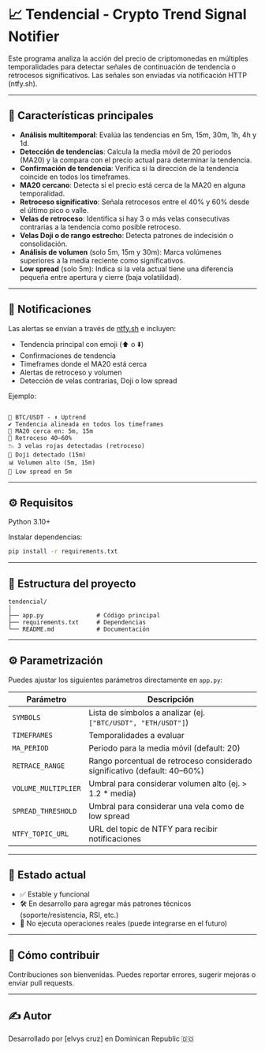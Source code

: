 
# 📈 Tendencial - Crypto Trend Signal Notifier

Este programa analiza la acción del precio de criptomonedas en múltiples temporalidades para detectar señales de continuación de tendencia o retrocesos significativos. Las señales son enviadas vía notificación HTTP (ntfy.sh).

---

## 🚀 Características principales

- **Análisis multitemporal**: Evalúa las tendencias en 5m, 15m, 30m, 1h, 4h y 1d.
- **Detección de tendencias**: Calcula la media móvil de 20 periodos (MA20) y la compara con el precio actual para determinar la tendencia.
- **Confirmación de tendencia**: Verifica si la dirección de la tendencia coincide en todos los timeframes.
- **MA20 cercano**: Detecta si el precio está cerca de la MA20 en alguna temporalidad.
- **Retroceso significativo**: Señala retrocesos entre el 40% y 60% desde el último pico o valle.
- **Velas de retroceso**: Identifica si hay 3 o más velas consecutivas contrarias a la tendencia como posible retroceso.
- **Velas Doji o de rango estrecho**: Detecta patrones de indecisión o consolidación.
- **Análisis de volumen** (solo 5m, 15m y 30m): Marca volúmenes superiores a la media reciente como significativos.
- **Low spread** (solo 5m): Indica si la vela actual tiene una diferencia pequeña entre apertura y cierre (baja volatilidad).

---

## 🔔 Notificaciones

Las alertas se envían a través de [ntfy.sh](https://ntfy.sh) e incluyen:

- Tendencia principal con emoji (⬆️ o ⬇️)
- Confirmaciones de tendencia
- Timeframes donde el MA20 está cerca
- Alertas de retroceso y volumen
- Detección de velas contrarias, Doji o low spread

Ejemplo:

```

🔔 BTC/USDT - ⬆️ Uptrend
✔️ Tendencia alineada en todos los timeframes
📍 MA20 cerca en: 5m, 15m
🔄 Retroceso 40–60%
📉 3 velas rojas detectadas (retroceso)
💠 Doji detectado (15m)
📊 Volumen alto (5m, 15m)
📏 Low spread en 5m

````

---

## ⚙️ Requisitos

Python 3.10+

Instalar dependencias:
```bash
pip install -r requirements.txt
````

---

## 📁 Estructura del proyecto

```
tendencial/
│
├── app.py               # Código principal
├── requirements.txt     # Dependencias
└── README.md            # Documentación
```

---

## ⚙️ Parametrización

Puedes ajustar los siguientes parámetros directamente en `app.py`:

| Parámetro           | Descripción                                                               |
| ------------------- | ------------------------------------------------------------------------- |
| `SYMBOLS`           | Lista de símbolos a analizar (ej. `["BTC/USDT", "ETH/USDT"]`)             |
| `TIMEFRAMES`        | Temporalidades a evaluar                                                  |
| `MA_PERIOD`         | Periodo para la media móvil (default: 20)                                 |
| `RETRACE_RANGE`     | Rango porcentual de retroceso considerado significativo (default: 40–60%) |
| `VOLUME_MULTIPLIER` | Umbral para considerar volumen alto (ej. > 1.2 \* media)                  |
| `SPREAD_THRESHOLD`  | Umbral para considerar una vela como de low spread                        |
| `NTFY_TOPIC_URL`    | URL del topic de NTFY para recibir notificaciones                         |

---

## 🧪 Estado actual

* ✅ Estable y funcional
* 🛠 En desarrollo para agregar más patrones técnicos (soporte/resistencia, RSI, etc.)
* 🚫 No ejecuta operaciones reales (puede integrarse en el futuro)

---

## 🤝 Cómo contribuir

Contribuciones son bienvenidas. Puedes reportar errores, sugerir mejoras o enviar pull requests. 

---

## ✍️ Autor

Desarrollado por \[elvys cruz] en Dominican Republic 🇩🇴


